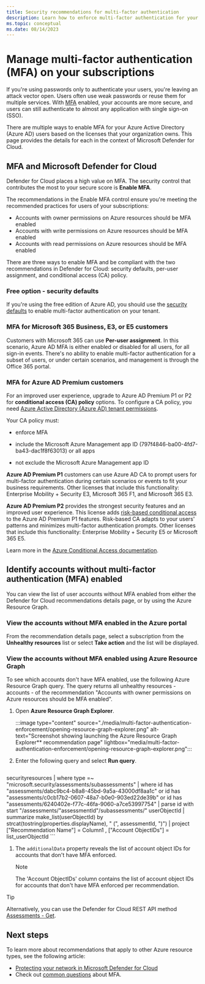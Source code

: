 ```yaml
---
title: Security recommendations for multi-factor authentication
description: Learn how to enforce multi-factor authentication for your Azure subscriptions using Microsoft Defender for Cloud
ms.topic: conceptual
ms.date: 08/14/2023
---
```


# Manage multi-factor authentication (MFA) on your subscriptions

If you're using passwords only to authenticate your users, you're leaving an attack vector open. Users often use weak passwords or reuse them for multiple services. With [MFA](https://www.microsoft.com/security/business/identity/mfa) enabled, your accounts are more secure, and users can still authenticate to almost any application with single sign-on (SSO).

There are multiple ways to enable MFA for your Azure Active Directory (Azure AD) users based on the licenses that your organization owns. This page provides the details for each in the context of Microsoft Defender for Cloud.

## MFA and Microsoft Defender for Cloud

Defender for Cloud places a high value on MFA. The security control that contributes the most to your secure score is **Enable MFA**.

The recommendations in the Enable MFA control ensure you're meeting the recommended practices for users of your subscriptions:

- Accounts with owner permissions on Azure resources should be MFA enabled
- Accounts with write permissions on Azure resources should be MFA enabled
- Accounts with read permissions on Azure resources should be MFA enabled

There are three ways to enable MFA and be compliant with the two recommendations in Defender for Cloud: security defaults, per-user assignment, and conditional access (CA) policy.

### Free option - security defaults

If you're using the free edition of Azure AD, you should use the [security defaults](../active-directory/fundamentals/concept-fundamentals-security-defaults.md) to enable multi-factor authentication on your tenant.

### MFA for Microsoft 365 Business, E3, or E5 customers

Customers with Microsoft 365 can use **Per-user assignment**. In this scenario, Azure AD MFA is either enabled or disabled for all users, for all sign-in events. There's no ability to enable multi-factor authentication for a subset of users, or under certain scenarios, and management is through the Office 365 portal.

### MFA for Azure AD Premium customers

For an improved user experience, upgrade to Azure AD Premium P1 or P2 for **conditional access (CA) policy** options. To configure a CA policy, you need [Azure Active Directory (Azure AD) tenant permissions](../active-directory/roles/permissions-reference.md).

Your CA policy must:

- enforce MFA

- include the Microsoft Azure Management app ID (797f4846-ba00-4fd7-ba43-dac1f8f63013) or all apps

- not exclude the Microsoft Azure Management app ID

**Azure AD Premium P1** customers can use Azure AD CA to prompt users for multi-factor authentication during certain scenarios or events to fit your business requirements. Other licenses that include this functionality:  Enterprise Mobility + Security E3, Microsoft 365 F1, and Microsoft 365 E3.

**Azure AD Premium P2** provides the strongest security features and an improved user experience. This license adds [risk-based conditional access](../active-directory/conditional-access/howto-conditional-access-policy-risk.md) to the Azure AD Premium P1 features. Risk-based CA adapts to your users' patterns and minimizes multi-factor authentication prompts. Other licenses that include this functionality: Enterprise Mobility + Security E5 or Microsoft 365 E5.

Learn more in the [Azure Conditional Access documentation](../active-directory/conditional-access/overview.md).

## Identify accounts without multi-factor authentication (MFA) enabled

You can view the list of user accounts without MFA enabled from either the Defender for Cloud recommendations details page, or by using the Azure Resource Graph.

### View the accounts without MFA enabled in the Azure portal

From the recommendation details page, select a subscription from the **Unhealthy resources** list or select **Take action** and the list will be displayed.

### View the accounts without MFA enabled using Azure Resource Graph

To see which accounts don't have MFA enabled, use the following Azure Resource Graph query. The query returns all unhealthy resources - accounts - of the recommendation "Accounts with owner permissions on Azure resources should be MFA enabled".

1. Open **Azure Resource Graph Explorer**.

    :::image type="content" source="./media/multi-factor-authentication-enforcement/opening-resource-graph-explorer.png" alt-text="Screenshot showing launching the Azure Resource Graph Explorer** recommendation page"  lightbox="media/multi-factor-authentication-enforcement/opening-resource-graph-explorer.png":::

1. Enter the following query and select **Run query**.

    ```
securityresources
| where type =~ "microsoft.security/assessments/subassessments"
| where id has "assessments/dabc9bc4-b8a8-45bd-9a5a-43000df8aa1c" or id has "assessments/c0cb17b2-0607-48a7-b0e0-903ed22de39b" or id has "assessments/6240402e-f77c-46fa-9060-a7ce53997754"
| parse id with start "/assessments/"assessmentId"/subassessments/" userObjectId
| summarize make_list(userObjectId) by strcat(tostring(properties.displayName), " (", assessmentId, ")")
| project ["Recommendation Name"] = Column1 , ["Account ObjectIDs"] = list_userObjectId
    ```

1. The `additionalData` property reveals the list of account object IDs for accounts that don't have MFA enforced.

    > [!NOTE]
    > The 'Account ObjectIDs' column contains the list of account object IDs for accounts that don't have MFA enforced per recommendation.

> [!TIP]
> Alternatively, you can use the Defender for Cloud REST API method [Assessments - Get](/rest/api/defenderforcloud/assessments/get).

## Next steps

To learn more about recommendations that apply to other Azure resource types, see the following article:

- [Protecting your network in Microsoft Defender for Cloud](protect-network-resources.md)
- Check out [common questions](faq-general.yml) about MFA.
